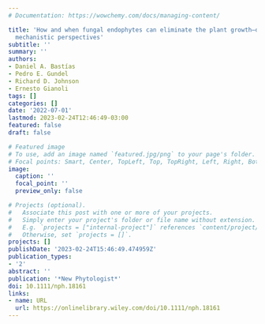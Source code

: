 ```yaml
---
# Documentation: https://wowchemy.com/docs/managing-content/

title: 'How and when fungal endophytes can eliminate the plant growth–defence trade‐off:
  mechanistic perspectives'
subtitle: ''
summary: ''
authors:
- Daniel A. Bastías
- Pedro E. Gundel
- Richard D. Johnson
- Ernesto Gianoli
tags: []
categories: []
date: '2022-07-01'
lastmod: 2023-02-24T12:46:49-03:00
featured: false
draft: false

# Featured image
# To use, add an image named `featured.jpg/png` to your page's folder.
# Focal points: Smart, Center, TopLeft, Top, TopRight, Left, Right, BottomLeft, Bottom, BottomRight.
image:
  caption: ''
  focal_point: ''
  preview_only: false

# Projects (optional).
#   Associate this post with one or more of your projects.
#   Simply enter your project's folder or file name without extension.
#   E.g. `projects = ["internal-project"]` references `content/project/deep-learning/index.md`.
#   Otherwise, set `projects = []`.
projects: []
publishDate: '2023-02-24T15:46:49.474959Z'
publication_types:
- '2'
abstract: ''
publication: '*New Phytologist*'
doi: 10.1111/nph.18161
links:
- name: URL
  url: https://onlinelibrary.wiley.com/doi/10.1111/nph.18161
---
```

